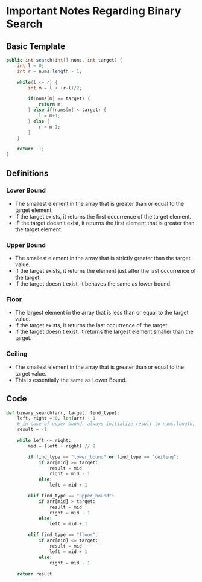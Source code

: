 # Important Notes Regarding Binary Search

## Basic Template

```java
public int search(int[] nums, int target) {
    int l = 0;
    int r = nums.length - 1;

    while(l <= r) {
        int m = l + (r-l)/2;

        if(nums[m] == target) {
            return m;
        } else if(nums[m] < target) {
            l = m+1;
        } else {
            r = m-1;
        }
    }

    return -1;
}
```

## Definitions

### Lower Bound

- The smallest element in the array that is greater than or equal to the target element.
- If the target exists, it returns the first occurrence of the target element.
- IF the target doesn't exist, it returns the first element that is greater than the target element.

### Upper Bound

- The smallest element in the array that is strictly greater than the target value.
- If the target exists, it returns the element just after the last occurrence of the target.
- If the target doesn't exist, it behaves the same as lower bound.

### Floor

- The largest element in the array that is less than or equal to the target value.
- If the target exists, it returns the last occurrence of the target.
- If the target doesn't exist, it returns the largest element smaller than the target.

### Ceiling

- The smallest element in the array that is greater than or equal to the target value.
- This is essentially the same as Lower Bound.

## Code

```python
def binary_search(arr, target, find_type):
    left, right = 0, len(arr) - 1
    # in case of upper bound, always initialize result to nums.length, altho it usually depends on the problem
    result = -1

    while left <= right:
        mid = (left + right) // 2

        if find_type == "lower_bound" or find_type == "ceiling":
            if arr[mid] >= target:
                result = mid
                right = mid - 1
            else:
                left = mid + 1

        elif find_type == "upper_bound":
            if arr[mid] > target:
                result = mid
                right = mid - 1
            else:
                left = mid + 1

        elif find_type == "floor":
            if arr[mid] <= target:
                result = mid
                left = mid + 1
            else:
                right = mid - 1

    return result
```
